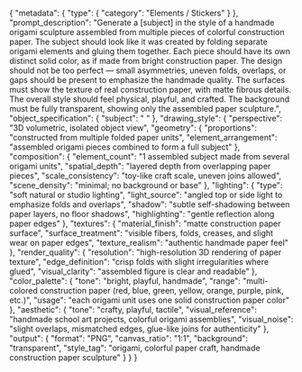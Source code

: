 {
  "metadata": {
    "type": {
      "category": "Elements / Stickers"
    }
  },
  "prompt_description": "Generate a [subject] in the style of a handmade origami sculpture assembled from multiple pieces of colorful construction paper. The subject should look like it was created by folding separate origami elements and gluing them together. Each piece should have its own distinct solid color, as if made from bright construction paper. The design should not be too perfect — small asymmetries, uneven folds, overlaps, or gaps should be present to emphasize the handmade quality. The surfaces must show the texture of real construction paper, with matte fibrous details. The overall style should feel physical, playful, and crafted. The background must be fully transparent, showing only the assembled paper sculpture.",
  "object_specification": {
    "subject": " "
  },
  "drawing_style": {
    "perspective": "3D volumetric, isolated object view",
    "geometry": {
      "proportions": "constructed from multiple folded paper units",
      "element_arrangement": "assembled origami pieces combined to form a full subject"
    },
    "composition": {
      "element_count": "1 assembled subject made from several origami units",
      "spatial_depth": "layered depth from overlapping paper pieces",
      "scale_consistency": "toy-like craft scale, uneven joins allowed",
      "scene_density": "minimal; no background or base"
    },
    "lighting": {
      "type": "soft natural or studio lighting",
      "light_source": "angled top or side light to emphasize folds and overlaps",
      "shadow": "subtle self-shadowing between paper layers, no floor shadows",
      "highlighting": "gentle reflection along paper edges"
    },
    "textures": {
      "material_finish": "matte construction paper surface",
      "surface_treatment": "visible fibers, folds, creases, and slight wear on paper edges",
      "texture_realism": "authentic handmade paper feel"
    },
    "render_quality": {
      "resolution": "high-resolution 3D rendering of paper texture",
      "edge_definition": "crisp folds with slight irregularities where glued",
      "visual_clarity": "assembled figure is clear and readable"
    },
    "color_palette": {
      "tone": "bright, playful, handmade",
      "range": "multi-colored construction paper (red, blue, green, yellow, orange, purple, pink, etc.)",
      "usage": "each origami unit uses one solid construction paper color"
    },
    "aesthetic": {
      "tone": "crafty, playful, tactile",
      "visual_reference": "handmade school art projects, colorful origami assemblies",
      "visual_noise": "slight overlaps, mismatched edges, glue-like joins for authenticity"
    },
    "output": {
      "format": "PNG",
      "canvas_ratio": "1:1",
      "background": "transparent",
      "style_tag": "origami, colorful paper craft, handmade construction paper sculpture"
    }
  }
}
